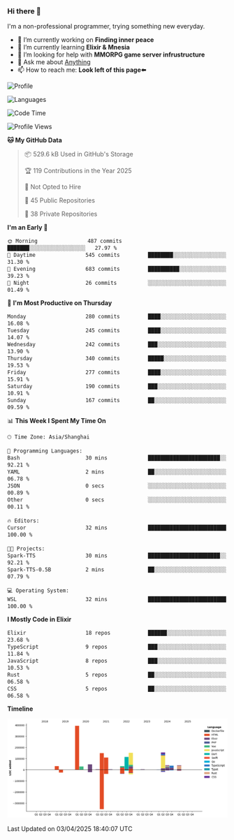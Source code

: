 ### Hi there 👋

I'm a non-professional programmer, trying something new everyday.

<!--
**dyzdyz010/dyzdyz010** is a ✨ _special_ ✨ repository because its `README.md` (this file) appears on your GitHub profile.
-->

- 🔭 I’m currently working on **Finding inner peace**
- 🌱 I’m currently learning **Elixir & Mnesia**
- 🤔 I’m looking for help with **MMORPG game server infrustructure**
- 💬 Ask me about [Anything](https://github.com/dyzdyz010/dyzdyz010/issues)
- 📫 How to reach me: **Look left of this page⬅️**

<!-- - 👯 I’m looking to collaborate on
- 😄 Pronouns: ...
- ⚡ Fun fact: ...
 -->
 
![Profile](https://github-readme-stats.vercel.app/api?username=dyzdyz010&count_private=true&show_icons=true&theme=dracula)

![Languages](https://github-readme-stats.vercel.app/api/top-langs/?username=dyzdyz010&layout=compact&theme=dracula)

<!--START_SECTION:waka-->
![Code Time](http://img.shields.io/badge/Code%20Time-1%2C931%20hrs%2049%20mins-blue)

![Profile Views](http://img.shields.io/badge/Profile%20Views-1-blue)

**🐱 My GitHub Data** 

> 📦 529.6 kB Used in GitHub's Storage 
 > 
> 🏆 119 Contributions in the Year 2025
 > 
> 🚫 Not Opted to Hire
 > 
> 📜 45 Public Repositories 
 > 
> 🔑 38 Private Repositories 
 > 
**I'm an Early 🐤** 

```text
🌞 Morning                487 commits         ███████░░░░░░░░░░░░░░░░░░   27.97 % 
🌆 Daytime                545 commits         ████████░░░░░░░░░░░░░░░░░   31.30 % 
🌃 Evening                683 commits         ██████████░░░░░░░░░░░░░░░   39.23 % 
🌙 Night                  26 commits          ░░░░░░░░░░░░░░░░░░░░░░░░░   01.49 % 
```
📅 **I'm Most Productive on Thursday** 

```text
Monday                   280 commits         ████░░░░░░░░░░░░░░░░░░░░░   16.08 % 
Tuesday                  245 commits         ████░░░░░░░░░░░░░░░░░░░░░   14.07 % 
Wednesday                242 commits         ███░░░░░░░░░░░░░░░░░░░░░░   13.90 % 
Thursday                 340 commits         █████░░░░░░░░░░░░░░░░░░░░   19.53 % 
Friday                   277 commits         ████░░░░░░░░░░░░░░░░░░░░░   15.91 % 
Saturday                 190 commits         ███░░░░░░░░░░░░░░░░░░░░░░   10.91 % 
Sunday                   167 commits         ██░░░░░░░░░░░░░░░░░░░░░░░   09.59 % 
```


📊 **This Week I Spent My Time On** 

```text
🕑︎ Time Zone: Asia/Shanghai

💬 Programming Languages: 
Bash                     30 mins             ███████████████████████░░   92.21 % 
YAML                     2 mins              ██░░░░░░░░░░░░░░░░░░░░░░░   06.78 % 
JSON                     0 secs              ░░░░░░░░░░░░░░░░░░░░░░░░░   00.89 % 
Other                    0 secs              ░░░░░░░░░░░░░░░░░░░░░░░░░   00.11 % 

🔥 Editors: 
Cursor                   32 mins             █████████████████████████   100.00 % 

🐱‍💻 Projects: 
Spark-TTS                30 mins             ███████████████████████░░   92.21 % 
Spark-TTS-0.5B           2 mins              ██░░░░░░░░░░░░░░░░░░░░░░░   07.79 % 

💻 Operating System: 
WSL                      32 mins             █████████████████████████   100.00 % 
```

**I Mostly Code in Elixir** 

```text
Elixir                   18 repos            ██████░░░░░░░░░░░░░░░░░░░   23.68 % 
TypeScript               9 repos             ███░░░░░░░░░░░░░░░░░░░░░░   11.84 % 
JavaScript               8 repos             ███░░░░░░░░░░░░░░░░░░░░░░   10.53 % 
Rust                     5 repos             ██░░░░░░░░░░░░░░░░░░░░░░░   06.58 % 
CSS                      5 repos             ██░░░░░░░░░░░░░░░░░░░░░░░   06.58 % 
```



**Timeline**

![Lines of Code chart](https://raw.githubusercontent.com/dyzdyz010/dyzdyz010/master/assets/bar_graph.png)


 Last Updated on 03/04/2025 18:40:07 UTC
<!--END_SECTION:waka-->
